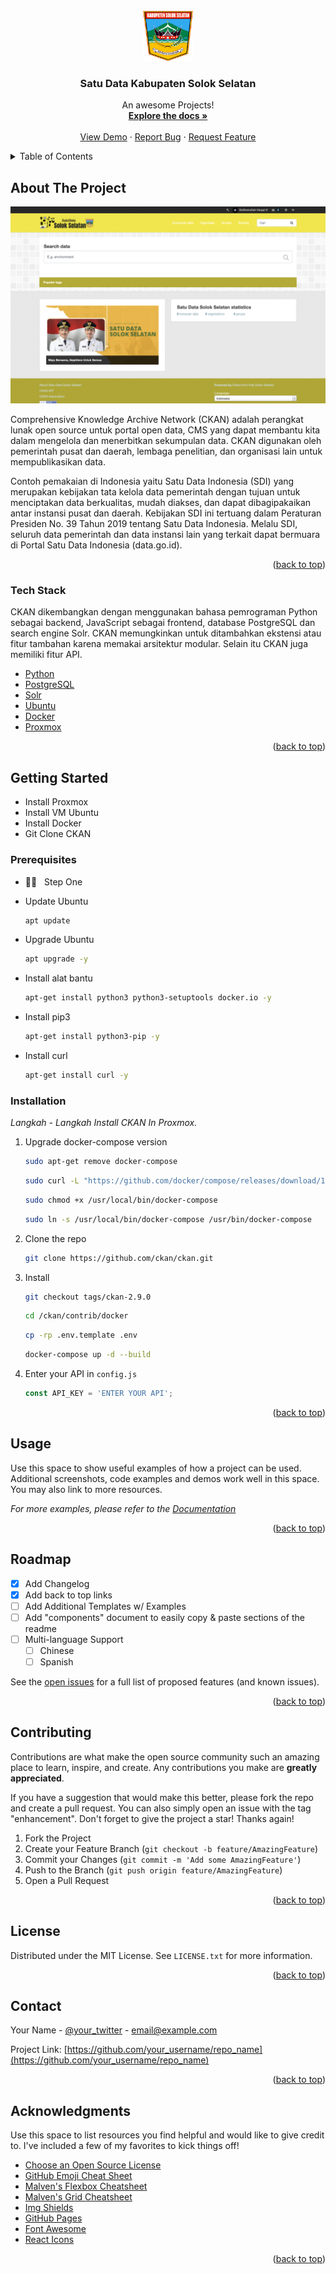 <div id="top"></div>
<!--
*** Thanks for checking out the Best Sulthanullah. If you have a suggestion
*** that would make this better, please fork the repo and create a pull request
*** or simply open an issue with the tag "enhancement".
*** Don't forget to give the project a star!
*** Thanks again! Now go create something AMAZING! :D
-->


<!-- PROJECT LOGO -->
<br />
<div align="center">
  <a href="http://satudata.solselkab.go.id">
    <img src="images/Lambang_Kabupaten_Solok_Selatan.png" alt="Logo" width="80" height="80">
  </a>

  <h3 align="center">Satu Data Kabupaten Solok Selatan</h3>

  <p align="center">
    An awesome Projects!
    <br />
    <a href="#"><strong>Explore the docs »</strong></a>
    <br />
    <br />
    <a href="http://satudata.solselkab.go.id">View Demo</a>
    ·
    <a href="#">Report Bug</a>
    ·
    <a href="#">Request Feature</a>
  </p>
</div>



<!-- TABLE OF CONTENTS -->
<details>
  <summary>Table of Contents</summary>
  <ol>
    <li>
      <a href="#about-the-project">About The Project</a>
      <ul>
        <li><a href="#built-with">Built With</a></li>
      </ul>
    </li>
    <li>
      <a href="#getting-started">Getting Started</a>
      <ul>
        <li><a href="#prerequisites">Prerequisites</a></li>
        <li><a href="#installation">Installation</a></li>
      </ul>
    </li>
    <li><a href="#usage">Usage</a></li>
    <li><a href="#roadmap">Roadmap</a></li>
    <li><a href="#contributing">Contributing</a></li>
    <li><a href="#license">License</a></li>
    <li><a href="#contact">Contact</a></li>
    <li><a href="#acknowledgments">Acknowledgments</a></li>
  </ol>
</details>



<!-- ABOUT THE PROJECT -->
## About The Project

[![Product Name Screen Shot][product-screenshot]](https://satudata.solselkab.go.id)

Comprehensive Knowledge Archive Network (CKAN) adalah perangkat lunak open source untuk portal open data, CMS yang dapat membantu kita dalam mengelola dan menerbitkan sekumpulan data. CKAN digunakan oleh pemerintah pusat dan daerah, lembaga penelitian, dan organisasi lain untuk mempublikasikan data.

Contoh pemakaian di Indonesia yaitu Satu Data Indonesia (SDI) yang merupakan kebijakan tata kelola data pemerintah dengan tujuan untuk menciptakan data berkualitas, mudah diakses, dan dapat dibagipakaikan antar instansi pusat dan daerah. Kebijakan SDI ini tertuang dalam Peraturan Presiden No. 39 Tahun 2019 tentang Satu Data Indonesia. Melalu SDI, seluruh data pemerintah dan data instansi lain yang terkait dapat bermuara di Portal Satu Data Indonesia (data.go.id). 


<p align="right">(<a href="#top">back to top</a>)</p>



### Tech Stack

CKAN dikembangkan dengan menggunakan bahasa pemrograman Python sebagai backend, JavaScript sebagai frontend, database PostgreSQL dan search engine Solr. CKAN memungkinkan untuk ditambahkan ekstensi atau fitur tambahan karena memakai arsitektur modular. Selain itu CKAN juga memiliki fitur API.

* [Python](https://www.python.org/downloads/)
* [PostgreSQL](https://www.jetbrains.com/datagrip/features/?source=google&medium=cpc&campaign=15034928131&gclid=Cj0KCQiA09eQBhCxARIsAAYRiym4GpmfEQVKxJR41HXWfTV4lA1QN0q9-SPzHS1RVQN4CAPbVjqkv4EaArViEALw_wcB)
* [Solr](https://en.wikipedia.org/wiki/Apache_Solr)
* [Ubuntu](https://ubuntu.com)
* [Docker](http://docker.com)
* [Proxmox](https://www.proxmox.com/en/)

<p align="right">(<a href="#top">back to top</a>)</p>



<!-- GETTING STARTED -->
## Getting Started

* Install Proxmox
* Install VM Ubuntu
* Install Docker
* Git Clone CKAN


### Prerequisites

- 👨‍💻 &nbsp; Step One
* Update Ubuntu
  ```sh
  apt update
  ```
* Upgrade Ubuntu
  ```sh
  apt upgrade -y
  ```
* Install alat bantu 
  ```sh
  apt-get install python3 python3-setuptools docker.io -y
  ```
* Install pip3
  ```sh
  apt-get install python3-pip -y
  ```
* Install curl
  ```sh
  apt-get install curl -y
  ```
  
### Installation

_Langkah - Langkah Install CKAN In Proxmox._

1. Upgrade docker-compose version
     ```sh
   sudo apt-get remove docker-compose
   ```
      ```sh
   sudo curl -L "https://github.com/docker/compose/releases/download/1.23.2/docker-compose-$(uname -s)-$(uname -m)" -o /usr/local/bin/docker-compose
   ```
     ```sh
   sudo chmod +x /usr/local/bin/docker-compose
   ```
      ```sh
   sudo ln -s /usr/local/bin/docker-compose /usr/bin/docker-compose
   ```
2. Clone the repo
   ```sh
   git clone https://github.com/ckan/ckan.git
   ```
3. Install
   ```sh
   git checkout tags/ckan-2.9.0
   ```
      ```sh
   cd /ckan/contrib/docker
   ```
      ```sh
   cp -rp .env.template .env
   ```
      ```sh
     docker-compose up -d --build
   ```
4. Enter your API in `config.js`
   ```js
   const API_KEY = 'ENTER YOUR API';
   ```

<p align="right">(<a href="#top">back to top</a>)</p>



<!-- USAGE EXAMPLES -->
## Usage

Use this space to show useful examples of how a project can be used. Additional screenshots, code examples and demos work well in this space. You may also link to more resources.

_For more examples, please refer to the [Documentation](https://example.com)_

<p align="right">(<a href="#top">back to top</a>)</p>



<!-- ROADMAP -->
## Roadmap

- [x] Add Changelog
- [x] Add back to top links
- [ ] Add Additional Templates w/ Examples
- [ ] Add "components" document to easily copy & paste sections of the readme
- [ ] Multi-language Support
    - [ ] Chinese
    - [ ] Spanish

See the [open issues](https://github.com/othneildrew/Best-README-Template/issues) for a full list of proposed features (and known issues).

<p align="right">(<a href="#top">back to top</a>)</p>



<!-- CONTRIBUTING -->
## Contributing

Contributions are what make the open source community such an amazing place to learn, inspire, and create. Any contributions you make are **greatly appreciated**.

If you have a suggestion that would make this better, please fork the repo and create a pull request. You can also simply open an issue with the tag "enhancement".
Don't forget to give the project a star! Thanks again!

1. Fork the Project
2. Create your Feature Branch (`git checkout -b feature/AmazingFeature`)
3. Commit your Changes (`git commit -m 'Add some AmazingFeature'`)
4. Push to the Branch (`git push origin feature/AmazingFeature`)
5. Open a Pull Request

<p align="right">(<a href="#top">back to top</a>)</p>



<!-- LICENSE -->
## License

Distributed under the MIT License. See `LICENSE.txt` for more information.

<p align="right">(<a href="#top">back to top</a>)</p>



<!-- CONTACT -->
## Contact

Your Name - [@your_twitter](https://twitter.com/your_username) - email@example.com

Project Link: [https://github.com/your_username/repo_name](https://github.com/your_username/repo_name)

<p align="right">(<a href="#top">back to top</a>)</p>



<!-- ACKNOWLEDGMENTS -->
## Acknowledgments

Use this space to list resources you find helpful and would like to give credit to. I've included a few of my favorites to kick things off!

* [Choose an Open Source License](https://choosealicense.com)
* [GitHub Emoji Cheat Sheet](https://www.webpagefx.com/tools/emoji-cheat-sheet)
* [Malven's Flexbox Cheatsheet](https://flexbox.malven.co/)
* [Malven's Grid Cheatsheet](https://grid.malven.co/)
* [Img Shields](https://shields.io)
* [GitHub Pages](https://pages.github.com)
* [Font Awesome](https://fontawesome.com)
* [React Icons](https://react-icons.github.io/react-icons/search)

<p align="right">(<a href="#top">back to top</a>)</p>



<!-- MARKDOWN LINKS & IMAGES -->
<!-- https://www.markdownguide.org/basic-syntax/#reference-style-links -->
[contributors-shield]: https://img.shields.io/github/contributors/othneildrew/Best-README-Template.svg?style=for-the-badge
[contributors-url]: https://github.com/othneildrew/Best-README-Template/graphs/contributors
[forks-shield]: https://img.shields.io/github/forks/othneildrew/Best-README-Template.svg?style=for-the-badge
[forks-url]: https://github.com/othneildrew/Best-README-Template/network/members
[stars-shield]: https://img.shields.io/github/stars/othneildrew/Best-README-Template.svg?style=for-the-badge
[stars-url]: https://github.com/othneildrew/Best-README-Template/stargazers
[issues-shield]: https://img.shields.io/github/issues/othneildrew/Best-README-Template.svg?style=for-the-badge
[issues-url]: https://github.com/othneildrew/Best-README-Template/issues
[license-shield]: https://img.shields.io/github/license/othneildrew/Best-README-Template.svg?style=for-the-badge
[license-url]: https://github.com/othneildrew/Best-README-Template/blob/master/LICENSE.txt
[linkedin-shield]: https://img.shields.io/badge/-LinkedIn-black.svg?style=for-the-badge&logo=linkedin&colorB=555
[linkedin-url]: https://linkedin.com/in/othneildrew
[product-screenshot]: images/screenshot.png
